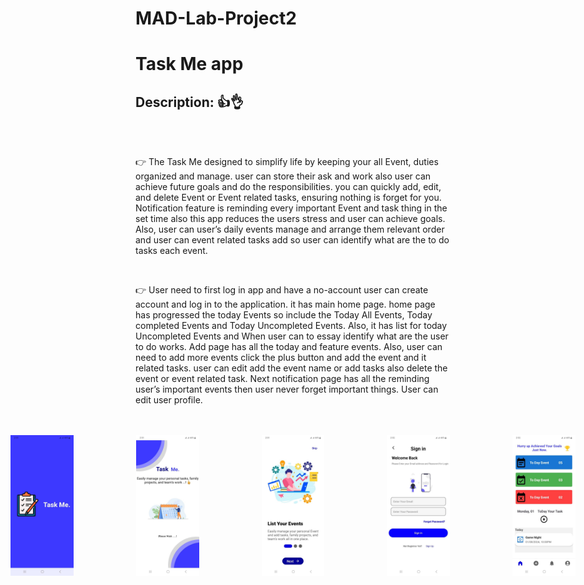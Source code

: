 # MAD-Lab-Project2

<h1>Task Me app </h1>

<h2><bolde>Description: 👍👌</bolde></h2>
<br><br>
<p> 👉 The Task Me designed to simplify life by keeping your all Event, duties organized and manage. user
can store their ask and work also user can achieve future goals and do the responsibilities. you can
quickly add, edit, and delete Event or Event related tasks, ensuring nothing is forget for you.
Notification feature is reminding every important Event and task thing in the set time also this app
reduces the users stress and user can achieve goals. Also, user can user’s daily events manage and
arrange them relevant order and user can event related tasks add so user can identify what are the
to do tasks each event. </p>
<br>

<p> 👉  User need to first log in app and have a no-account user can create account and log in to the
application. it has main home page. home page has progressed the today Events so include the
Today All Events, Today completed Events and Today Uncompleted Events. Also, it has list for today
Uncompleted Events and When user can to essay identify what are the user to do works. Add page
has all the today and feature events. Also, user can need to add more events click the plus button
and add the event and it related tasks. user can edit add the event name or add tasks also delete
the event or event related task. Next notification page has all the reminding user’s important events
then user never forget important things. User can edit user profile. </p>
<br><br>

<div style="display: flex; justify-content: center; gap: 100px;">
  <img width="20%" height="20%" src="https://github.com/anushka9D/MAD-Lab-Project2/blob/main/Lab%20exam%202/photo/1.jpg" alt="Image 1">
  <img width="20%" height="20%" src="https://github.com/anushka9D/MAD-Lab-Project2/blob/main/Lab%20exam%202/photo/2.jpg" alt="Image 2">
  <img width="20%" height="20%" src="https://github.com/anushka9D/MAD-Lab-Project2/blob/main/Lab%20exam%202/photo/3.jpg" alt="Image 3">
  <img width="20%" height="20%" src="https://github.com/anushka9D/MAD-Lab-Project2/blob/main/Lab%20exam%202/photo/4.jpg" alt="Image 4">
  <img width="20%" height="20%" src="https://github.com/anushka9D/MAD-Lab-Project2/blob/main/Lab%20exam%202/photo/5.jpg" alt="Image 5">
</div>




